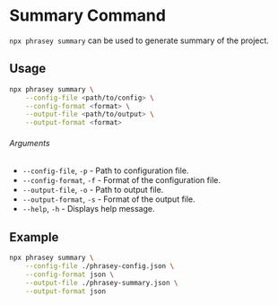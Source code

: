 # Summary Command

`npx phrasey summary` can be used to generate summary of the project.

## Usage

```bash
npx phrasey summary \
    --config-file <path/to/config> \
    --config-format <format> \
    --output-file <path/to/output> \
    --output-format <format>
```

###### Arguments

-   `--config-file`, `-p` - Path to configuration file.
-   `--config-format`, `-f` - Format of the configuration file.
-   `--output-file`, `-o` - Path to output file.
-   `--output-format`, `-s` - Format of the output file.
-   `--help`, `-h` - Displays help message.

## Example

```bash
npx phrasey summary \
    --config-file ./phrasey-config.json \
    --config-format json \
    --output-file ./phrasey-summary.json \
    --output-format json
```
